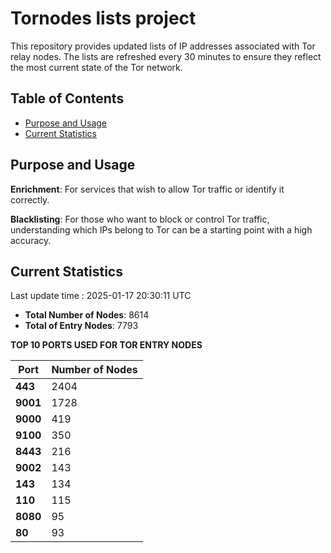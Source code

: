 # Tornodes lists project

This repository provides updated lists of IP addresses associated with Tor relay nodes. The lists are refreshed every 30 minutes to ensure they reflect the most current state of the Tor network.

## Table of Contents

- [Purpose and Usage](#purpose-and-usage)
- [Current Statistics](#current-statistics)


## Purpose and Usage

**Enrichment**: For services that wish to allow Tor traffic or identify it correctly.

**Blacklisting**: For those who want to block or control Tor traffic, understanding which IPs belong to Tor can be a starting point with a high accuracy.

## Current Statistics

Last update time : 2025-01-17 20:30:11 UTC

- **Total Number of Nodes**: 8614
- **Total of Entry Nodes**: 7793

**TOP 10 PORTS USED FOR TOR ENTRY NODES**

| **Port** | **Number of Nodes** |
|------|-----------------|
| **443**   | 2404  |
| **9001**   | 1728  |
| **9000**   | 419  |
| **9100**   | 350  |
| **8443**   | 216  |
| **9002**   | 143  |
| **143**   | 134  |
| **110**   | 115  |
| **8080**   | 95  |
| **80**   | 93  |

